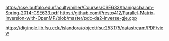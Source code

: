 https://cse.buffalo.edu/faculty/miller/Courses/CSE633/thanigachalam-Spring-2014-CSE633.pdf
https://github.com/Presto412/Parallel-Matrix-Inversion-with-OpenMP/blob/master/pdc-da2-inverse-gje.cpp

https://diginole.lib.fsu.edu/islandora/object/fsu:253175/datastream/PDF/view

